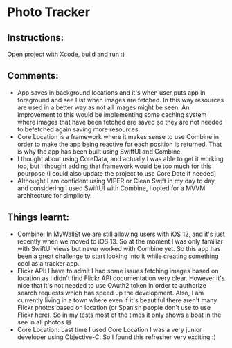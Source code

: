 #  Photo Tracker

## Instructions:
Open project with Xcode, build and run :)

## Comments:
- App saves in background locations and it's when user puts app in foreground and see List when images are fetched. In this way resources are used in a better way as not all images might be seen. An improvement to this would be implementing some caching system where images that have been fetched are saved so they are not needed to befetched again saving more resources.
- Core Location is a framework where it makes sense to use Combine in order to make the app being reactive for each position is returned. That is why the app has been built using SwiftUI and Combine
- I thought about using CoreData, and actually I was able to get it working too, but I thought adding that framework would be too much for this pourpose (I could also update the project to use Core Date if needed)
- Althought I am confident using VIPER or Clean Swift in my day to day, and considering I used SwiftUI with Combine, I opted for a MVVM architecture for simplicity.

## Things learnt:
- Combine:
In MyWallSt we are still allowing users with iOS 12, and it's just recently when we moved to iOS 13. So at the moment I was only familiar with SwiftUI views but never worked with Combine yet. So this app has been a great challenge to start looking into it while creating something cool as a tracker app.
- Flickr API:
I have to admit I had some issues fetching images based on location as I didn't find Flickr API documentation very clear. However it's nice that it's not needed to use OAuth2 token in order to authorize search requests which has speed up the development.
Also, I am currently living in a town where even if it's beautiful there aren't many Flickr photos based on location (or Spanish people don't use to use Flickr here). So in my tests most of the times it only shows a boat in the see in all photos 😅 
- Core Location:
Last time I used Core Location I was a very junior developer using Objective-C. So I found this refresher very exciting :)

